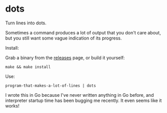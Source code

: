 # dots

Turn lines into dots.

Sometimes a command produces a lot of output that you don't care about,
but you still want some vague indication of its progress.

Install:

Grab a binary from the [releases](https://github.com/minrk/dots/releases) page, or build it yourself:

    make && make install

Use:

    program-that-makes-a-lot-of-lines | dots

I wrote this in Go because I've never written anything in Go before, and interpreter startup time has been bugging me recently. It even seems like it works!
